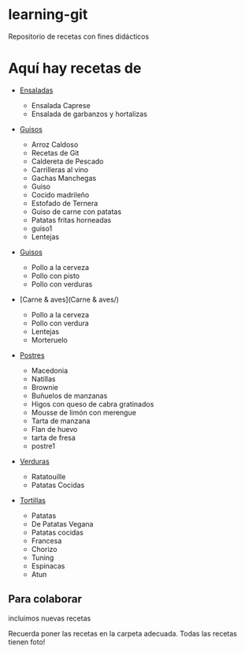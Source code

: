 ﻿# learning-git
Repositorio de recetas con fines didácticos

Aquí hay recetas de
===================

* [Ensaladas](Ensaladas/)

	- Ensalada Caprese
	- Ensalada de garbanzos y hortalizas

* [Guisos](Guisos/)
	- Arroz Caldoso
	- Recetas de Git
	- Caldereta de Pescado
	- Carrilleras al vino
	- Gachas Manchegas
	- Guiso
	- Cocido madrileño
	- Estofado de Ternera
	- Guiso de carne con patatas  
	- Patatas fritas horneadas
	- guiso1
	- Lentejas
* [Guisos](Guisos/Pollo)
	- Pollo a la cerveza
	- Pollo con pisto
	- Pollo con verduras 


* [Carne & aves](Carne & aves/)
	- Pollo a la cerveza
	- Pollo con verdura
	- Lentejas
	- Morteruelo

* [Postres](Postres/)
	- Macedonia
	- Natillas
	- Brownie
	- Buñuelos de manzanas
	- Higos con queso de cabra gratinados
	- Mousse de limón con merengue
	- Tarta de manzana
  	- Flan de huevo
	- tarta de fresa
	- postre1

* [Verduras](Verduras/)
	- Ratatouille
	- Patatas Cocidas

* [Tortillas](Tortillas/)
	- Patatas
	- De Patatas Vegana 
	- Patatas cocidas
	- Francesa
	- Chorizo
	- Tuning
	- Espinacas
	- Atun

Para colaborar
--------------

incluimos nuevas recetas

Recuerda poner las recetas en la carpeta adecuada.
Todas las recetas tienen foto!
